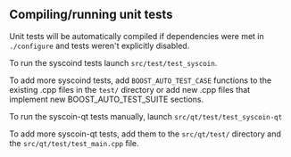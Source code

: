 Compiling/running unit tests
------------------------------------

Unit tests will be automatically compiled if dependencies were met in `./configure`
and tests weren't explicitly disabled.

To run the syscoind tests launch `src/test/test_syscoin`.

To add more syscoind tests, add `BOOST_AUTO_TEST_CASE` functions to the existing
.cpp files in the `test/` directory or add new .cpp files that
implement new BOOST_AUTO_TEST_SUITE sections.

To run the syscoin-qt tests manually, launch `src/qt/test/test_syscoin-qt`

To add more syscoin-qt tests, add them to the `src/qt/test/` directory and
the `src/qt/test/test_main.cpp` file.
